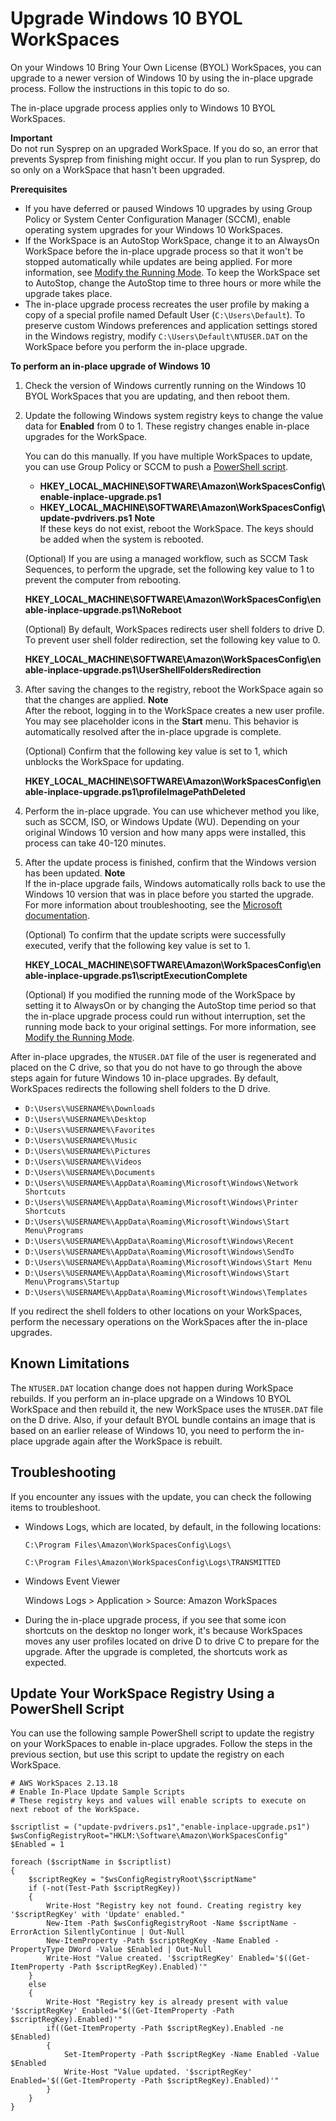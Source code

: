 # Upgrade Windows 10 BYOL WorkSpaces<a name="upgrade-windows-10-byol-workspaces"></a>

On your Windows 10 Bring Your Own License \(BYOL\) WorkSpaces, you can upgrade to a newer version of Windows 10 by using the in\-place upgrade process\. Follow the instructions in this topic to do so\.

The in\-place upgrade process applies only to Windows 10 BYOL WorkSpaces\.

**Important**  
Do not run Sysprep on an upgraded WorkSpace\. If you do so, an error that prevents Sysprep from finishing might occur\. If you plan to run Sysprep, do so only on a WorkSpace that hasn't been upgraded\.

**Prerequisites**
+ If you have deferred or paused Windows 10 upgrades by using Group Policy or System Center Configuration Manager \(SCCM\), enable operating system upgrades for your Windows 10 WorkSpaces\.
+ If the WorkSpace is an AutoStop WorkSpace, change it to an AlwaysOn WorkSpace before the in\-place upgrade process so that it won't be stopped automatically while updates are being applied\. For more information, see [Modify the Running Mode](running-mode.md#modify-running-mode)\. To keep the WorkSpace set to AutoStop, change the AutoStop time to three hours or more while the upgrade takes place\.
+ The in\-place upgrade process recreates the user profile by making a copy of a special profile named Default User \(`C:\Users\Default`\)\. To preserve custom Windows preferences and application settings stored in the Windows registry, modify `C:\Users\Default\NTUSER.DAT` on the WorkSpace before you perform the in\-place upgrade\.

**To perform an in\-place upgrade of Windows 10**

1. Check the version of Windows currently running on the Windows 10 BYOL WorkSpaces that you are updating, and then reboot them\.

1. Update the following Windows system registry keys to change the value data for **Enabled** from 0 to 1\. These registry changes enable in\-place upgrades for the WorkSpace\.

    You can do this manually\. If you have multiple WorkSpaces to update, you can use Group Policy or SCCM to push a [PowerShell script](#update-windows-10-byol-script)\.
   + **HKEY\_LOCAL\_MACHINE\\SOFTWARE\\Amazon\\WorkSpacesConfig\\enable\-inplace\-upgrade\.ps1**
   + **HKEY\_LOCAL\_MACHINE\\SOFTWARE\\Amazon\\WorkSpacesConfig\\update\-pvdrivers\.ps1**
**Note**  
If these keys do not exist, reboot the WorkSpace\. The keys should be added when the system is rebooted\.

   \(Optional\) If you are using a managed workflow, such as SCCM Task Sequences, to perform the upgrade, set the following key value to 1 to prevent the computer from rebooting\.

   **HKEY\_LOCAL\_MACHINE\\SOFTWARE\\Amazon\\WorkSpacesConfig\\enable\-inplace\-upgrade\.ps1\\NoReboot**

   \(Optional\) By default, WorkSpaces redirects user shell folders to drive D\. To prevent user shell folder redirection, set the following key value to 0\.

   **HKEY\_LOCAL\_MACHINE\\SOFTWARE\\Amazon\\WorkSpacesConfig\\enable\-inplace\-upgrade\.ps1\\UserShellFoldersRedirection**

1. After saving the changes to the registry, reboot the WorkSpace again so that the changes are applied\.
**Note**  
After the reboot, logging in to the WorkSpace creates a new user profile\. You may see placeholder icons in the **Start** menu\. This behavior is automatically resolved after the in\-place upgrade is complete\.

   \(Optional\) Confirm that the following key value is set to 1, which unblocks the WorkSpace for updating\.

   **HKEY\_LOCAL\_MACHINE\\SOFTWARE\\Amazon\\WorkSpacesConfig\\enable\-inplace\-upgrade\.ps1\\profileImagePathDeleted**

1. Perform the in\-place upgrade\. You can use whichever method you like, such as SCCM, ISO, or Windows Update \(WU\)\. Depending on your original Windows 10 version and how many apps were installed, this process can take 40\-120 minutes\.

1. After the update process is finished, confirm that the Windows version has been updated\.
**Note**  
If the in\-place upgrade fails, Windows automatically rolls back to use the Windows 10 version that was in place before you started the upgrade\. For more information about troubleshooting, see the [Microsoft documentation](https://docs.microsoft.com/en-us/windows/deployment/upgrade/resolve-windows-10-upgrade-errors)\.

   \(Optional\) To confirm that the update scripts were successfully executed, verify that the following key value is set to 1\.

   **HKEY\_LOCAL\_MACHINE\\SOFTWARE\\Amazon\\WorkSpacesConfig\\enable\-inplace\-upgrade\.ps1\\scriptExecutionComplete**

   \(Optional\) If you modified the running mode of the WorkSpace by setting it to AlwaysOn or by changing the AutoStop time period so that the in\-place upgrade process could run without interruption, set the running mode back to your original settings\. For more information, see [Modify the Running Mode](running-mode.md#modify-running-mode)\.

After in\-place upgrades, the `NTUSER.DAT` file of the user is regenerated and placed on the C drive, so that you do not have to go through the above steps again for future Windows 10 in\-place upgrades\. By default, WorkSpaces redirects the following shell folders to the D drive\.
+ `D:\Users\%USERNAME%\Downloads`
+ `D:\Users\%USERNAME%\Desktop`
+ `D:\Users\%USERNAME%\Favorites`
+ `D:\Users\%USERNAME%\Music`
+ `D:\Users\%USERNAME%\Pictures`
+ `D:\Users\%USERNAME%\Videos`
+ `D:\Users\%USERNAME%\Documents`
+ `D:\Users\%USERNAME%\AppData\Roaming\Microsoft\Windows\Network Shortcuts`
+ `D:\Users\%USERNAME%\AppData\Roaming\Microsoft\Windows\Printer Shortcuts`
+ `D:\Users\%USERNAME%\AppData\Roaming\Microsoft\Windows\Start Menu\Programs`
+ `D:\Users\%USERNAME%\AppData\Roaming\Microsoft\Windows\Recent`
+ `D:\Users\%USERNAME%\AppData\Roaming\Microsoft\Windows\SendTo`
+ `D:\Users\%USERNAME%\AppData\Roaming\Microsoft\Windows\Start Menu`
+ `D:\Users\%USERNAME%\AppData\Roaming\Microsoft\Windows\Start Menu\Programs\Startup`
+ `D:\Users\%USERNAME%\AppData\Roaming\Microsoft\Windows\Templates`

If you redirect the shell folders to other locations on your WorkSpaces, perform the necessary operations on the WorkSpaces after the in\-place upgrades\.

## Known Limitations<a name="byol-known-limitations"></a>

The `NTUSER.DAT` location change does not happen during WorkSpace rebuilds\. If you perform an in\-place upgrade on a Windows 10 BYOL WorkSpace and then rebuild it, the new WorkSpace uses the `NTUSER.DAT` file on the D drive\. Also, if your default BYOL bundle contains an image that is based on an earlier release of Windows 10, you need to perform the in\-place upgrade again after the WorkSpace is rebuilt\.

## Troubleshooting<a name="byol-troubleshooting"></a>

If you encounter any issues with the update, you can check the following items to troubleshoot\.
+ Windows Logs, which are located, by default, in the following locations:

  `C:\Program Files\Amazon\WorkSpacesConfig\Logs\`

  `C:\Program Files\Amazon\WorkSpacesConfig\Logs\TRANSMITTED`
+ Windows Event Viewer

  Windows Logs > Application > Source: Amazon WorkSpaces
+ During the in\-place upgrade process, if you see that some icon shortcuts on the desktop no longer work, it's because WorkSpaces moves any user profiles located on drive D to drive C to prepare for the upgrade\. After the upgrade is completed, the shortcuts work as expected\.

## Update Your WorkSpace Registry Using a PowerShell Script<a name="update-windows-10-byol-script"></a>

You can use the following sample PowerShell script to update the registry on your WorkSpaces to enable in\-place upgrades\. Follow the steps in the previous section, but use this script to update the registry on each WorkSpace\.

```
# AWS WorkSpaces 2.13.18
# Enable In-Place Update Sample Scripts
# These registry keys and values will enable scripts to execute on next reboot of the WorkSpace.
 
$scriptlist = ("update-pvdrivers.ps1","enable-inplace-upgrade.ps1")
$wsConfigRegistryRoot="HKLM:\Software\Amazon\WorkSpacesConfig"
$Enabled = 1
 
foreach ($scriptName in $scriptlist)
{
    $scriptRegKey = "$wsConfigRegistryRoot\$scriptName"
    if (-not(Test-Path $scriptRegKey))
    {
        Write-Host "Registry key not found. Creating registry key '$scriptRegKey' with 'Update' enabled."        
        New-Item -Path $wsConfigRegistryRoot -Name $scriptName -ErrorAction SilentlyContinue | Out-Null
        New-ItemProperty -Path $scriptRegKey -Name Enabled -PropertyType DWord -Value $Enabled | Out-Null
        Write-Host "Value created. '$scriptRegKey' Enabled='$((Get-ItemProperty -Path $scriptRegKey).Enabled)'"
    }
    else
    {
        Write-Host "Registry key is already present with value '$scriptRegKey' Enabled='$((Get-ItemProperty -Path $scriptRegKey).Enabled)'"
        if((Get-ItemProperty -Path $scriptRegKey).Enabled -ne $Enabled)
        {
            Set-ItemProperty -Path $scriptRegKey -Name Enabled -Value $Enabled
            Write-Host "Value updated. '$scriptRegKey' Enabled='$((Get-ItemProperty -Path $scriptRegKey).Enabled)'"
        }
    }
}
```